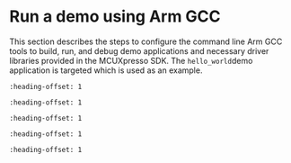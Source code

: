 # Run a demo using Arm GCC

This section describes the steps to configure the command line Arm GCC tools to build, run, and debug demo applications and necessary driver libraries provided in the MCUXpresso SDK. The `hello_world`demo application is targeted which is used as an example.


```{include} ../topics/arm_gcc_set_up_toolchain.md
:heading-offset: 1
```

```{include} ../topics/arm_gcc_build_an_example_application.md
:heading-offset: 1
```

```{include} ../topics/arm_gcc_run_an_example_application.md
:heading-offset: 1
```

```{include} ../topics/arm_gcc_build_a_multicore_example_application.md
:heading-offset: 1
```

```{include} ../topics/arm_gcc_run_a_multicore_example_application.md
:heading-offset: 1
```

